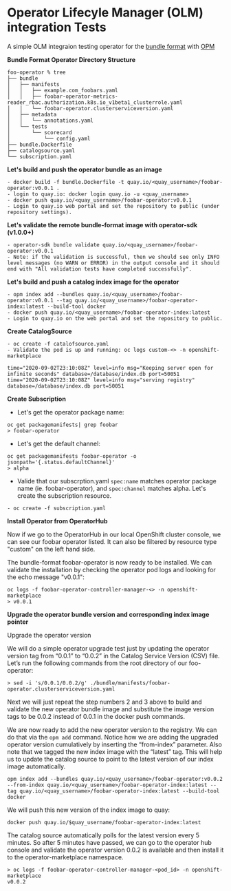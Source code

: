 # Operator Lifecyle Manager (OLM) integration Tests

A simple OLM integraion testing operator for the [bundle format](https://access.redhat.com/documentation/en-us/openshift_container_platform/4.5/html/operators/olm-packaging-format#olm-bundle-format_olm-packaging-format) with [OPM](https://access.redhat.com/documentation/en-us/openshift_container_platform/4.5/html/operators/olm-packaging-format#olm-opm_olm-packaging-format)

**Bundle Format Operator Directory Structure**

```
foo-operator % tree
├── bundle
│   ├── manifests
│   │   ├── example.com_foobars.yaml
│   │   ├── foobar-operator-metrics-reader_rbac.authorization.k8s.io_v1beta1_clusterrole.yaml
│   │   └── foobar-operator.clusterserviceversion.yaml
│   ├── metadata
│   │   └── annotations.yaml
│   └── tests
│       └── scorecard
│           └── config.yaml
├── bundle.Dockerfile
├── catalogsource.yaml
└── subscription.yaml
```

**Let's build and push the operator bundle as an image**

```
- docker build -f bundle.Dockerfile -t quay.io/<quay_username>/foobar-operator:v0.0.1 .
- login to quay.io: docker login quay.io -u <quay_username>
- docker push quay.io/<quay_username>/foobar-operator:v0.0.1
- Login to quay.io web portal and set the repository to public (under repository settings). 
```

**Let's validate the remote bundle-format image with operator-sdk (v1.0.0+)**

```
- operator-sdk bundle validate quay.io/<quay_username>/foobar-operator:v0.0.1
- Note: if the validation is successful, then we should see only INFO level messages (no WARN or ERROR) in the output console and it should end with "All validation tests have completed successfully".
```

**Let's build and push a catalog index image for the operator**

```
- opm index add --bundles quay.io/<quay_username>/foobar-operator:v0.0.1 --tag quay.io/<quay_username>/foobar-operator-index:latest --build-tool docker
- docker push quay.io/<quay_username>/foobar-operator-index:latest
- Login to quay.io on the web portal and set the repository to public.
```

**Create CatalogSource**

```
- oc create -f catalofsource.yaml
- Validate the pod is up and running: oc logs custom-<> -n openshift-marketplace

time="2020-09-02T23:10:08Z" level=info msg="Keeping server open for infinite seconds" database=/database/index.db port=50051
time="2020-09-02T23:10:08Z" level=info msg="serving registry" database=/database/index.db port=50051
```

**Create Subscription**


- Let's get the operator package name: 
```
oc get packagemanifests| grep foobar
> foobar-operator
```

- Let's get the default channel: 
```
oc get packagemanifests foobar-operator -o jsonpath='{.status.defaultChannel}'
> alpha
```

- Valide that our subscrption.yaml `spec:name` matches operator package name (ie. foobar-operator), and `spec:channel` matches alpha. Let's create the subscription resource.

```
- oc create -f subscription.yaml
```

**Install Operator from OperatorHub**

Now if we go to the OperatorHub in our local OpenShift cluster console, we can see our foobar operator listed. It can also be filtered by resource type "custom" on the left hand side. 

The bundle-format foobar-operator is now ready to be installed. We can validate the installation by checking the operator pod logs and looking for the echo message "v0.0.1":

```
oc logs -f foobar-operator-controller-manager-<> -n openshift-marketplace
> v0.0.1
```

**Upgrade the operator bundle version and corresponding index image pointer**

Upgrade the operator version

We will do a simple operator upgrade test just by updating the operator version tag from “0.0.1” to “0.0.2” in the Catalog Service Version (CSV) file. Let’s run the following commands from the root directory of our foo-operator:

```
> sed -i 's/0.0.1/0.0.2/g' ./bundle/manifests/foobar-operator.clusterserviceversion.yaml
```

Next we will just repeat the step numbers 2 and 3 above to build and validate the new operator bundle image and substitute the image version tags to be 0.0.2 instead of 0.0.1 in the docker push commands.

We are now ready to add the new operator version to the registry. We can do that via the `opm add` command. Notice how we are adding the upgraded operator version cumulatively by inserting the “from-index” parameter. Also note that we tagged the new index image with the “latest” tag. This will help us to update the catalog source to point to the latest version of our index image automatically.

```
opm index add --bundles quay.io/<quay_username>/foobar-operator:v0.0.2 --from-index quay.io/<quay_username>/foobar-operator-index:latest --tag quay.io/<quay_username>/foobar-operator-index:latest --build-tool docker
```

We will push this new version of the index image to quay:

```
docker push quay.io/$quay_username/foobar-operator-index:latest
```

The catalog source automatically polls for the latest version every 5 minutes. So after 5 minutes have passed, we can go to the operator hub console and validate the operator version 0.0.2 is available and then install it to the operator-marketplace namespace.

```
> oc logs -f foobar-operator-controller-manager-<pod_id> -n openshift-marketplace
v0.0.2
```

